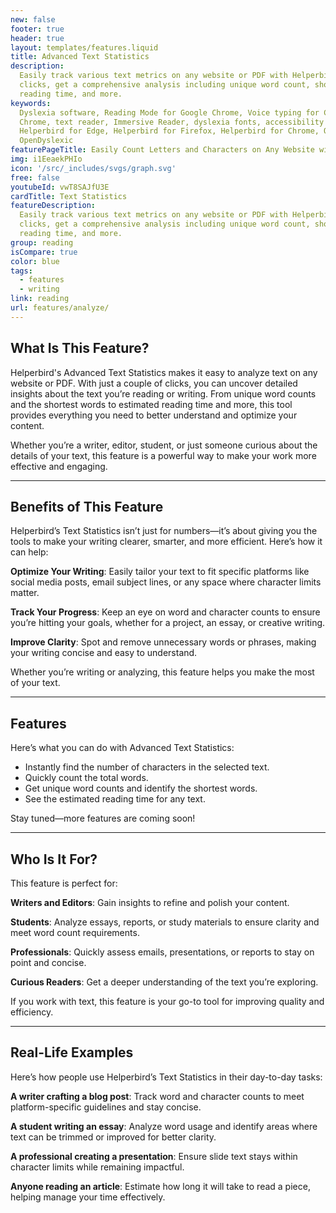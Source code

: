```yaml
---
new: false
footer: true
header: true
layout: templates/features.liquid
title: Advanced Text Statistics
description:
  Easily track various text metrics on any website or PDF with Helperbird's extension. With just two
  clicks, get a comprehensive analysis including unique word count, shortest words, estimated
  reading time, and more.
keywords:
  Dyslexia software, Reading Mode for Google Chrome, Voice typing for Chrome, Text to speech for
  Chrome, text reader, Immersive Reader, dyslexia fonts, accessibility software, dyslexia software,
  Helperbird for Edge, Helperbird for Firefox, Helperbird for Chrome, Opendyslexic for Chrome,
  OpenDyslexic
featurePageTitle: Easily Count Letters and Characters on Any Website with Helperbird
img: i1EeaekPHIo
icon: '/src/_includes/svgs/graph.svg'
free: false
youtubeId: vwT8SAJfU3E
cardTitle: Text Statistics
featureDescription:
  Easily track various text metrics on any website or PDF with Helperbird's extension. With just two
  clicks, get a comprehensive analysis including unique word count, shortest words, estimated
  reading time, and more.
group: reading
isCompare: true 
color: blue
tags:
  - features
  - writing
link: reading
url: features/analyze/
---
```





## What Is This Feature?

Helperbird's Advanced Text Statistics makes it easy to analyze text on any website or PDF. With just a couple of clicks, you can uncover detailed insights about the text you’re reading or writing. From unique word counts and the shortest words to estimated reading time and more, this tool provides everything you need to better understand and optimize your content.

Whether you’re a writer, editor, student, or just someone curious about the details of your text, this feature is a powerful way to make your work more effective and engaging.



---



## Benefits of This Feature

Helperbird’s Text Statistics isn’t just for numbers—it’s about giving you the tools to make your writing clearer, smarter, and more efficient. Here’s how it can help:

**Optimize Your Writing**: Easily tailor your text to fit specific platforms like social media posts, email subject lines, or any space where character limits matter.

**Track Your Progress**: Keep an eye on word and character counts to ensure you’re hitting your goals, whether for a project, an essay, or creative writing.

**Improve Clarity**: Spot and remove unnecessary words or phrases, making your writing concise and easy to understand.

Whether you’re writing or analyzing, this feature helps you make the most of your text.

---

## Features

Here’s what you can do with Advanced Text Statistics:

- Instantly find the number of characters in the selected text.
- Quickly count the total words.
- Get unique word counts and identify the shortest words.
- See the estimated reading time for any text.

Stay tuned—more features are coming soon!

---

## Who Is It For?

This feature is perfect for:

**Writers and Editors**: Gain insights to refine and polish your content.

**Students**: Analyze essays, reports, or study materials to ensure clarity and meet word count requirements.

**Professionals**: Quickly assess emails, presentations, or reports to stay on point and concise.

**Curious Readers**: Get a deeper understanding of the text you’re exploring.

If you work with text, this feature is your go-to tool for improving quality and efficiency.

---

## Real-Life Examples


Here’s how people use Helperbird’s Text Statistics in their day-to-day tasks:

**A writer crafting a blog post**: Track word and character counts to meet platform-specific guidelines and stay concise.

**A student writing an essay**: Analyze word usage and identify areas where text can be trimmed or improved for better clarity.

**A professional creating a presentation**: Ensure slide text stays within character limits while remaining impactful.

**Anyone reading an article**: Estimate how long it will take to read a piece, helping manage your time effectively.